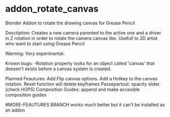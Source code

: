 # addon_rotate_canvas
Blender Addon to rotate the drawing canvas for Grease Pencil

Desctiption: Creates a new camera parented to the active one and a driver in Z rotation in order to rotate the camera canvas like. Usefull to 2D artist who want to start using Grease Pencil

Warning: Very experimantal.

Known bugs:
  -Rotation property looks for an object called 'canvas' that doesen't exists before a canvas system is created.

Planned Feautures:
  Add Flip canvas options.
  Add a Hotkey to the canvas rotation.
  Reset function will delete keyframes
  Passepartout: opacity slider. (check HOPS)
  Composition Guides: append and make accesible composition guides

#MORE-FEAUTURES BRANCH works much better but it can't be installed as an addon
